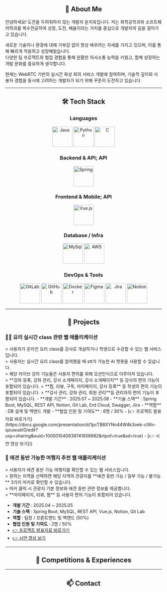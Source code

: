 <h2 align="center">👋 About Me</h2>
안녕하세요! 도전을 두려워하지 않는 개발자 윤지욱입니다.  
저는 화학공학과와 소프트웨어학과를 복수전공하여 성장, 도전, 배움이라는 가치를 중심으로 개발자의 길을 걸어가고 있습니다.  

새로운 기술이나 환경에 대해 거부감 없이 항상 배우려는 자세를 가지고 있으며, 이를 통해 빠르게 적응하고 성장해왔습니다.  
다양한 팀 프로젝트와 협업 경험을 통해 원활한 의사소통 능력을 키웠고, 함께 성장하는 개발 문화를 중요하게 생각합니다.  

현재는 WebRTC 기반의 실시간 화상 회의 서비스 개발에 참여하며, 기술적 깊이와 사용자 경험을 동시에 고려하는 개발자가 되기 위해 꾸준히 도전하고 있습니다.  

<hr/>

<h2 align="center">🛠 Tech Stack</h2>

<h3 align="center">Languages</h3>
<div align="center">
  <img src="https://cdn.jsdelivr.net/gh/devicons/devicon/icons/java/java-original.svg" alt="Java" width="65" height="65"/>
  <img src="https://cdn.jsdelivr.net/gh/devicons/devicon/icons/python/python-original.svg" alt="Python" width="65" height="65"/>
  <img src="https://cdn.jsdelivr.net/gh/devicons/devicon/icons/c/c-original.svg" alt="C" width="65" height="65"/>
</div>

<h3 align="center">Backend & API; API</h3>
<div align="center">
  <img src="https://cdn.jsdelivr.net/gh/devicons/devicon/icons/spring/spring-original.svg" alt="Spring" width="65" height="65"/>
</div>

<h3 align="center">Frontend & Mobile; API</h3>
<div align="center">
<img src="https://cdn.jsdelivr.net/gh/devicons/devicon@latest/icons/vuejs/vuejs-original-wordmark.svg" alt="Vue.js" width="65" height="65" />
</div>

<h3 align="center">Database / Infra</h3>
<div align="center">
  <img src="https://cdn.jsdelivr.net/gh/devicons/devicon/icons/mysql/mysql-original-wordmark.svg" alt="MySql" width="65" height="65"/>
  <img src="https://cdn.jsdelivr.net/gh/devicons/devicon/icons/amazonwebservices/amazonwebservices-original-wordmark.svg" alt="AWS" width="65" height="65"/>
</div>

<h3 align="center">DevOps &amp; Tools</h3>
<div align="center">
  <img src="https://cdn.jsdelivr.net/gh/devicons/devicon/icons/gitlab/gitlab-original-wordmark.svg" alt="GitLab" width="65" height="65"/>
  <img src="https://cdn.jsdelivr.net/gh/devicons/devicon/icons/github/github-original-wordmark.svg" alt="GitHub" width="65" height="65"/>
  <img src="https://cdn.jsdelivr.net/gh/devicons/devicon/icons/docker/docker-original-wordmark.svg" alt="Docker" width="65" height="65"/>
  <img src="https://cdn.jsdelivr.net/gh/devicons/devicon/icons/figma/figma-original.svg" alt="Figma" width="65" height="65"/>
  <img src="https://cdn.jsdelivr.net/gh/devicons/devicon/icons/jira/jira-original-wordmark.svg" alt="Jira" width="65" height="65"/>
  <img src="https://cdn.jsdelivr.net/gh/devicons/devicon/icons/notion/notion-original.svg" alt="Notion" width="65" height="65"/>
</div>

<hr/>

<h2 align="center">🧩 Projects</h2>

<h3>🧑‍🍳 요리 실시간 class 관련 웹 애플리케이션 </h3>
> 사용자가 온라인 요리 class를 강사로 개설하거나 학생으로 수강할 수 있는 웹 서비스입니다.<br/>
> 사용자는 실시간 요리 class를 참여했을 때 stt가 가능한 Ai 챗봇을 사용할 수 있습니다.<br/>
> 해당 라이브 강의 기능들은 사용자 편의를 위해 모션인식으로 이루어져 있습니다.<br/>
> **강좌 등록, 강좌 관리, 강사 소개페이지, 강사 소개페이지** 등 강사의 편의 기능이 포함되어 있습니다.
> **찜, 리뷰, 구독, 마이페이지, 강사 등록** 등 학생의 편의 기능이 포함되어 있습니다.
> **강사 관리, 강좌 관리, 회원 관리**등 관리자의 편의 기능이 포함되어 있습니다.
- **개발 기간** : 2025.07 ~ 2025.08  
- **기술 스택** : Spring Boot, MySQL, REST API, Notion, Git Lab, Erd Cloud, Swagger, Jira  
- **역할** : DB 설계 및 백앤드 개발 
- **협업 인원 및 기여도** : 6명 / 30%
- [👉 프로젝트 발표자료 바로가기](https://docs.google.com/presentation/d/1pcTB8XYNn44W4k3oek-c06v-qzuwudrD/edit?usp=sharing&ouid=100501040939741658982&rtpof=true&sd=true)  
- [👉 시연 영상 보기]()

<h3>🦮 애견 동반 가능한 여행지 추천 웹 애플리케이션 </h3>
> 사용자가 애견 동반 가능 여행지를 확인할 수 있는 웹 서비스입니다.<br/>
> 원하는 지역을 선택하면 해당 지역의 관광지를 **애견 동반 가능 / 일부 가능 / 불가능** 3가지 마커로 확인할 수 있습니다.<br/>
> 마커 클릭 시 관광지 기본 정보와 애견 동반 관련 정보를 제공합니다.<br/>
> **마이페이지, 리뷰, 찜** 등 사용자 편의 기능이 포함되어 있습니다.

- **개발 기간** : 2025.04 ~ 2025.05  
- **기술 스택** : Spring Boot, MySQL, REST API, Vue.js, Notion, Git Lab  
- **역할** : 팀장 / 프론트엔드 및 백앤드 (50%)
- **협업 인원 및 기여도** : 2명 / 50%
- [👉 프로젝트 발표자료 바로가기](https://docs.google.com/presentation/d/1hYEqx4hVO2WHo1uhR6nNQYrD2qtl_bJO/edit?usp=drive_link&ouid=100501040939741658982&rtpof=true&sd=true)  
- [👉 시연 영상 보기](https://www.youtube.com/watch?v=fpwNBkWgSuc)



<hr/>

<h2 align="center">🏅 Competitions & Experiences</h2>

<hr/>

<h2 align="center">📫 Contact</h2>
